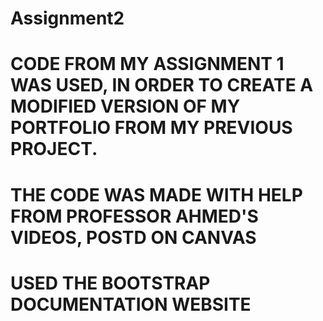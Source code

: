 # Assignment2

# CODE FROM MY ASSIGNMENT 1 WAS USED, IN ORDER TO CREATE A MODIFIED VERSION OF MY PORTFOLIO FROM MY PREVIOUS PROJECT. 
# THE CODE WAS MADE WITH HELP FROM PROFESSOR AHMED'S VIDEOS, POSTD ON CANVAS

# USED THE BOOTSTRAP DOCUMENTATION WEBSITE
